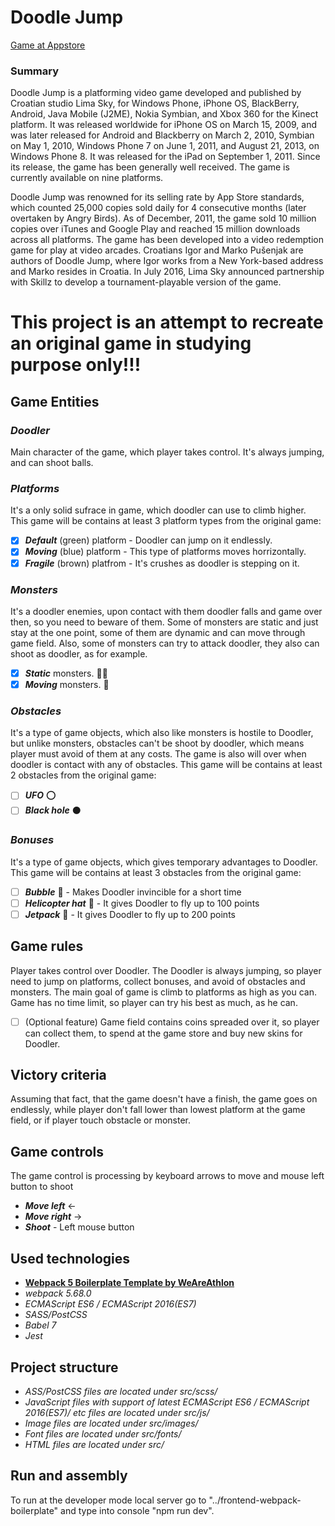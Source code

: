# **Doodle Jump**
[Game at Appstore](https://apps.apple.com/us/app/doodle-jump/id307727765)
### **Summary**
Doodle Jump is a platforming video game developed and published by Croatian studio Lima Sky, for Windows Phone, iPhone OS, BlackBerry, Android, Java Mobile (J2ME), Nokia Symbian, and Xbox 360 for the Kinect platform. It was released worldwide for iPhone OS on March 15, 2009, and was later released for Android and Blackberry on March 2, 2010, Symbian on May 1, 2010, Windows Phone 7 on June 1, 2011, and August 21, 2013, on Windows Phone 8. It was released for the iPad on September 1, 2011. Since its release, the game has been generally well received. The game is currently available on nine platforms.

Doodle Jump was renowned for its selling rate by App Store standards, which counted 25,000 copies sold daily for 4 consecutive months (later overtaken by Angry Birds). As of December, 2011, the game sold 10 million copies over iTunes and Google Play and reached 15 million downloads across all platforms. The game has been developed into a video redemption game for play at video arcades. Croatians Igor and Marko Pušenjak are authors of Doodle Jump, where Igor works from a New York-based address and Marko resides in Croatia. In July 2016, Lima Sky announced partnership with Skillz to develop a tournament-playable version of the game.

# **This project is an attempt to recreate an original game in studying purpose only!!!**

## **Game Entities**

### *Doodler*
Main character of the game, which player takes control. It's always jumping, and can shoot balls.

### *Platforms*
It's a only solid sufrace in game, which doodler can use to climb higher. This game will be contains at least 3 platform types from the original game:
* [x] **_Default_** (green) platform - Doodler can jump on it endlessly.
* [x] **_Moving_** (blue) platform - This type of platforms moves horrizontally.
* [x] **_Fragile_** (brown) platfrom - It's crushes as doodler is stepping on it.

### *Monsters*
It's a doodler enemies, upon contact with them doodler falls and game over then, so you need to beware of them. Some of monsters are static and just stay at the one point, some of them are dynamic and can move through game field. Also, some of monsters can try to attack doodler, they also can shoot as doodler, as for example.
* [x] **_Static_** monsters. :guardsman:
* [x] **_Moving_** monsters. :runner:

### *Obstacles*
It's a type of game objects, which also like monsters is hostile to Doodler, but unlike monsters, obstacles can't be shoot by doodler, which means player must avoid of them at any costs. The game is also will over when doodler is contact with any of obstacles. This game will be contains at least 2 obstacles from the original game:
* [ ] **_UFO_** :o:
* [ ] **_Black hole_** :black_circle:

### *Bonuses*
It's a type of game objects, which gives temporary advantages to Doodler. This game will be contains at least 3 obstacles from the original game:
* [ ] **_Bubble_** :large_blue_circle: - Makes Doodler invincible for a short time
* [ ] **_Helicopter hat_** :helicopter: - It gives Doodler to fly up to 100 points
* [ ] **_Jetpack_** :rocket: - It gives Doodler to fly up to 200 points

## **Game rules**
Player takes control over Doodler. The Doodler is always jumping, so player need to jump on platforms, collect bonuses, and avoid of obstacles and monsters. The main goal of game is climb to platforms as high as you can. Game has no time limit, so player can try his best as much, as he can. 
* [ ] (Optional feature) Game field contains coins spreaded over it, so player can collect them, to spend at the game store and buy new skins for Doodler.

## **Victory criteria**
Assuming that fact, that the game doesn't have a finish, the game goes on endlessly, while player don't fall lower than lowest platform at the game field, or if player touch obstacle or monster.

## **Game controls**
The game control is processing by keyboard arrows to move and mouse left button to shoot
* **_Move left_**  ←
* **_Move right_**  →
* **_Shoot_** - Left mouse button
 
## **Used technologies**
* **[Webpack 5 Boilerplate Template by WeAreAthlon](https://github.com/WeAreAthlon/frontend-webpack-boilerplate#webpack-5-boilerplate-template)**
* *webpack 5.68.0*
* *ECMAScript ES6 / ECMAScript 2016(ES7)*
* *SASS/PostCSS*
* *Babel 7*
* *Jest*

## **Project structure**
* *ASS/PostCSS files are located under src/scss/*
* *JavaScript files with support of latest ECMAScript ES6 / ECMAScript 2016(ES7)/ etc files are located under src/js/*
* *Image files are located under src/images/*
* *Font files are located under src/fonts/*
* *HTML files are located under src/*

## **Run and assembly**
To run at the developer mode local server go to "../frontend-webpack-boilerplate" and type into console "npm run dev".
